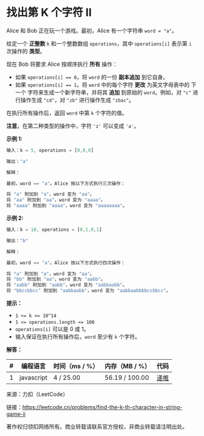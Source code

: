 # 找出第 K 个字符 II

Alice 和 Bob 正在玩一个游戏。最初，Alice 有一个字符串 `word = "a"`。

给定一个 **正整数** `k` 和一个整数数组 `operations`，其中 `operations[i]` 表示第 `i` 次操作的 **类型**。

现在 Bob 将要求 Alice 按顺序执行 **所有** 操作：

- 如果 `operations[i] == 0`，将 `word` 的一份 **副本追加** 到它自身。
- 如果 `operations[i] == 1`，将 `word` 中的每个字符 **更改** 为英文字母表中的 下一个 字符来生成一个新字符串，并将其 **追加** 到原始的 `word`。例如，对 `"c"` 进行操作生成 `"cd"`，对 `"zb"` 进行操作生成 `"zbac"`。

在执行所有操作后，返回 `word` 中第 `k` 个字符的值。

**注意**，在第二种类型的操作中，字符 `'z'` 可以变成 `'a'`。

**示例 1:**

``` javascript
输入：k = 5, operations = [0,0,0]

输出："a"

解释：

最初，word == "a"。Alice 按以下方式执行三次操作：

将 "a" 附加到 "a"，word 变为 "aa"。
将 "aa" 附加到 "aa"，word 变为 "aaaa"。
将 "aaaa" 附加到 "aaaa"，word 变为 "aaaaaaaa"。
```

**示例 2:**

``` javascript
输入：k = 10, operations = [0,1,0,1]

输出："b"

解释：

最初，word == "a"。Alice 按以下方式执行四次操作：

将 "a" 附加到 "a"，word 变为 "aa"。
将 "bb" 附加到 "aa"，word 变为 "aabb"。
将 "aabb" 附加到 "aabb"，word 变为 "aabbaabb"。
将 "bbccbbcc" 附加到 "aabbaabb"，word 变为 "aabbaabbbbccbbcc"。
```

**提示：**

- `1 <= k <= 10^14`
- `1 <= operations.length <= 100`
- `operations[i]` 可以是 0 或 1。
- 输入保证在执行所有操作后，`word` 至少有 `k` 个字符。

**解答：**

**#**|**编程语言**|**时间（ms / %）**|**内存（MB / %）**|**代码**
------|----------|-----------------|----------------|--------
1|javascript|4 / 25.00|56.19 / 100.00|[递推](./javascript/ac_v1.js)

来源：力扣（LeetCode）

链接：https://leetcode.cn/problems/find-the-k-th-character-in-string-game-ii

著作权归领扣网络所有。商业转载请联系官方授权，非商业转载请注明出处。
